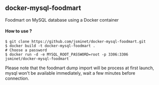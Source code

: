 docker-mysql-foodmart
---------------------
Foodmart on MySQL database using a Docker container

#### How to use ? ####

```shell
$ git clone https://github.com/jsminet/docker-mysql-foodmart.git
$ docker build -t docker-mysql-foodmart .
# Choose a password
$ docker run -d -e MYSQL_ROOT_PASSWORD=root -p 3306:3306 jsminet/docker-mysql-foodmart
```

Please note that the foodmart dump import will be process at first launch, mysql won't be available immediately, wait a few minutes before connection.
